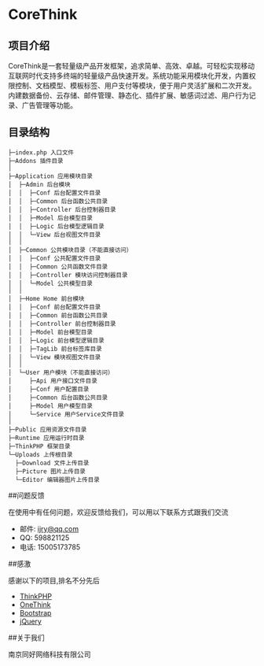 # CoreThink

## 项目介绍

CoreThink是一套轻量级产品开发框架，追求简单、高效、卓越。可轻松实现移动互联网时代支持多终端的轻量级产品快速开发。系统功能采用模块化开发，内置权限控制、文档模型、模板标签、用户支付等模块，便于用户灵活扩展和二次开发。内建数据备份、云存储、邮件管理、静态化、插件扩展、敏感词过滤、用户行为记录、广告管理等功能。

## 目录结构
```
├─index.php 入口文件
├─Addons 插件目录
│
├─Application 应用模块目录
│  ├─Admin 后台模块
│  │  ├─Conf 后台配置文件目录
│  │  ├─Common 后台函数公共目录
│  │  ├─Controller 后台控制器目录
│  │  ├─Model 后台模型目录
│  │  ├─Logic 后台模型逻辑目录
│  │  └─View 后台视图文件目录
│  │
│  ├─Common 公共模块目录（不能直接访问）
│  │  ├─Conf 公共配置文件目录
│  │  ├─Common 公共函数文件目录
│  │  ├─Controller 模块访问控制器目录
│  │  └─Model 公共模型目录
│  │
│  ├─Home Home 前台模块
│  │  ├─Conf 前台配置文件目录
│  │  ├─Common 前台函数公共目录
│  │  ├─Controller 前台控制器目录
│  │  ├─Model 前台模型目录
│  │  ├─Logic 前台模型逻辑目录
│  │  ├─TagLib 前台标签库目录
│  │  └─View 模块视图文件目录
│  │
│  └─User 用户模块（不能直接访问）
│     ├─Api 用户接口文件目录
│     ├─Conf 用户配置目录
│     ├─Common 后台函数公共目录
│     ├─Model 用户模型目录
│     └─Service 用户Service文件目录
│
├─Public 应用资源文件目录 
├─Runtime 应用运行时目录
├─ThinkPHP 框架目录
└─Uploads 上传根目录
  ├─Download 文件上传目录
  ├─Picture 图片上传目录
  └─Editor 编辑器图片上传目录
```

##问题反馈

在使用中有任何问题，欢迎反馈给我们，可以用以下联系方式跟我们交流

* 邮件: ijry@qq.com
* QQ: 598821125
* 电话: 15005173785

##感激

感谢以下的项目,排名不分先后

* [ThinkPHP](http://thinkphp.cn/) 
* [OneThink](http://onethink.cn/)
* [Bootstrap](http://getbootstrap.com)
* [jQuery](http://jquery.com)

##关于我们

南京同好网络科技有限公司
